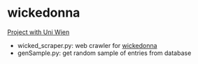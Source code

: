 # wickedonna
[Project with Uni Wien](http://christiangoebel.net/about-the-project)


* wicked_scraper.py: web crawler for [wickedonna](http://wickedonna.blogspot.co.at) 
* genSample.py: get random sample of entries from database

